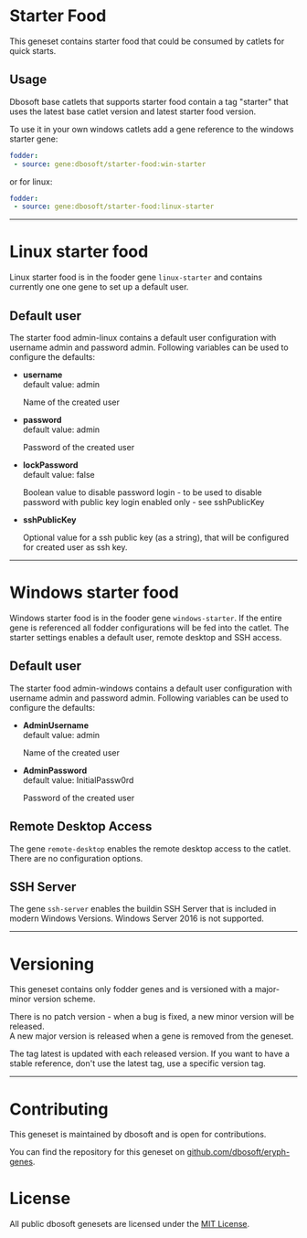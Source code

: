 # Starter Food

This geneset contains starter food that could be consumed by catlets for quick starts.

## Usage

Dbosoft base catlets that supports starter food contain a tag "starter" that uses the latest base catlet version and latest starter food version. 

To use it in your own windows catlets add a gene reference to the windows starter gene:

``` yaml
fodder:
 - source: gene:dbosoft/starter-food:win-starter
```

or for linux:


``` yaml
fodder:
 - source: gene:dbosoft/starter-food:linux-starter
```

-----

# Linux starter food

Linux starter food is in the fooder gene `linux-starter`  and contains currently one one gene to set up a default user.


## Default user

The starter food admin-linux contains a default user configuration with username admin and password admin. 
Following variables can be used to configure the defaults:

- **username**  
  default value: admin
  
  Name of the created user

- **password**  
  default value: admin

  Password of the created user

- **lockPassword**  
  default value: false    

  Boolean value to disable password login - to be used to disable password with public key login enabled only - see sshPublicKey

- **sshPublicKey**  
  
  Optional value for a ssh public key (as a string), that will be configured for created user as ssh key.


-----

# Windows starter food

Windows starter food is in the fooder gene `windows-starter`. 
If the entire gene is referenced all fodder configurations will be fed into the catlet. The starter settings enables a default user, remote desktop and SSH access. 

## Default user

The starter food admin-windows contains a default user configuration with username admin and password admin. 
Following variables can be used to configure the defaults:

- **AdminUsername**  
  default value: admin
  
  Name of the created user

- **AdminPassword**  
  default value: InitialPassw0rd

  Password of the created user


## Remote Desktop Access

The gene `remote-desktop` enables the remote desktop access to the catlet. There are no configuration options. 



## SSH Server

The gene `ssh-server` enables the buildin SSH Server that is included in modern Windows Versions. Windows Server 2016 is not supported. 


---


# Versioning

This geneset contains only fodder genes and is versioned with a major-minor version scheme.  

There is no patch version - when a bug is fixed, a new minor version will be released.  
A new major version is released when a gene is removed from the geneset. 

The tag latest is updated with each released version. If you want to have a stable reference, don't use the latest tag, use a specific version tag. 

----

# Contributing

This geneset is maintained by dbosoft and is open for contributions.  

You can find the repository for this geneset on [github.com/dbosoft/eryph-genes](https://github.com/dbosoft/eryph-genes).  

  
  

# License

All public dbosoft genesets are licensed under the [MIT License](https://opensource.org/licenses/MIT).


